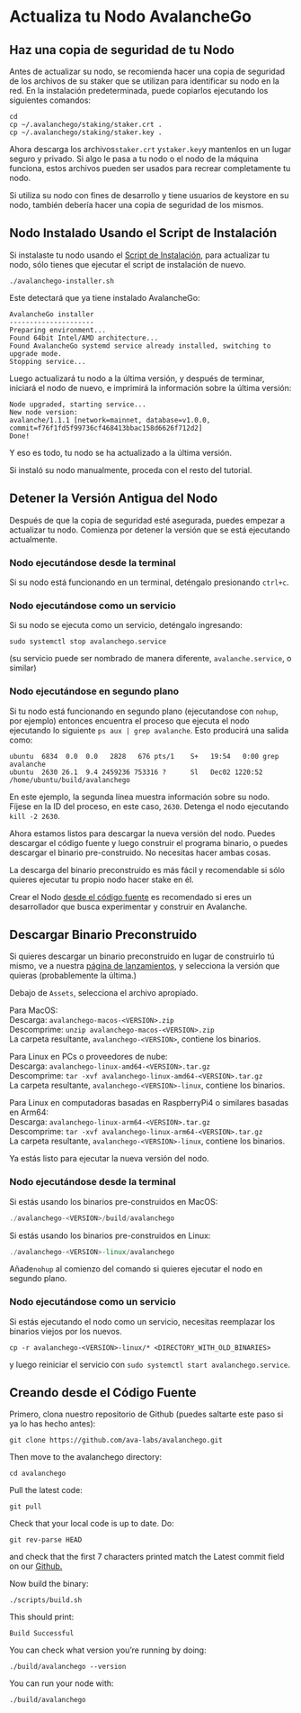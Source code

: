 # Actualiza tu Nodo AvalancheGo

## **Haz una copia de seguridad de tu Nodo**

Antes de actualizar su nodo, se recomienda hacer una copia de seguridad de los archivos de su staker que se utilizan para identificar su nodo en la red. En la instalación predeterminada, puede copiarlos ejecutando los siguientes comandos:

```text
cd
cp ~/.avalanchego/staking/staker.crt .
cp ~/.avalanchego/staking/staker.key .
```

Ahora descarga los archivos`staker.crt` y`staker.key`y mantenlos en un lugar seguro y privado. Si algo le pasa a tu nodo o el nodo de la máquina funciona, estos archivos pueden ser usados para recrear completamente tu nodo.

Si utiliza su nodo con fines de desarrollo y tiene usuarios de keystore en su nodo, también debería hacer una copia de seguridad de los mismos.

## Nodo Instalado Usando el Script de Instalación

Si instalaste tu nodo usando el [Script de Instalación](set-up-node-with-installer.md), para actualizar tu nodo, sólo tienes que ejecutar el script de instalación de nuevo.

```text
./avalanchego-installer.sh
```

Este detectará que ya tiene instalado AvalancheGo:

```text
AvalancheGo installer
---------------------
Preparing environment...
Found 64bit Intel/AMD architecture...
Found AvalancheGo systemd service already installed, switching to upgrade mode.
Stopping service...
```

Luego actualizará tu nodo a la última versión, y después de terminar, iniciará el nodo de nuevo, e imprimirá la información sobre la última versión:

```text
Node upgraded, starting service...
New node version:
avalanche/1.1.1 [network=mainnet, database=v1.0.0, commit=f76f1fd5f99736cf468413bbac158d6626f712d2]
Done!
```

Y eso es todo, tu nodo se ha actualizado a la última versión.

Si instaló su nodo manualmente, proceda con el resto del tutorial.

## **Detener la Versión Antigua del Nodo**

Después de que la copia de seguridad esté asegurada, puedes empezar a actualizar tu nodo. Comienza por detener la versión que se está ejecutando actualmente.

### Nodo ejecutándose desde la terminal

Si su nodo está funcionando en un terminal, deténgalo presionando `ctrl+c`.

### Nodo ejecutándose como un servicio

Si su nodo se ejecuta como un servicio, deténgalo ingresando:

`sudo systemctl stop avalanchego.service`

\(su servicio puede ser nombrado de manera diferente, `avalanche.service`, o similar\)

### Nodo ejecutándose en segundo plano

Si tu nodo está funcionando en segundo plano \(ejecutandose con `nohup`, por ejemplo\) entonces encuentra el proceso que ejecuta el nodo ejecutando lo siguiente `ps aux | grep avalanche`. Esto producirá una salida como:

```text
ubuntu  6834  0.0  0.0   2828   676 pts/1    S+   19:54   0:00 grep avalanche
ubuntu  2630 26.1  9.4 2459236 753316 ?      Sl   Dec02 1220:52 /home/ubuntu/build/avalanchego
```

En este ejemplo, la segunda línea muestra información sobre su nodo. Fíjese en la ID del proceso, en este caso, `2630`. Detenga el nodo ejecutando `kill -2 2630`.


Ahora estamos listos para descargar la nueva versión del nodo. Puedes descargar el código fuente y luego construir el programa binario, o puedes descargar el binario pre-construido. No necesitas hacer ambas cosas.

La descarga del binario preconstruido es más fácil y recomendable si sólo quieres ejecutar tu propio nodo hacer stake en él.

Crear el Nodo [desde el código fuente](upgrade-your-avalanchego-node.md#build-from-source) es recomendado si eres un desarrollador que busca experimentar y construir en Avalanche.

## **Descargar Binario Preconstruido**

Si quieres descargar un binario preconstruido en lugar de construirlo tú mismo, ve a nuestra [página de lanzamientos](https://github.com/ava-labs/avalanchego/releases), y selecciona la versión que quieras \(probablemente la última.\)

Debajo de `Assets`, selecciona el archivo apropiado.

Para MacOS:  
Descarga: `avalanchego-macos-<VERSION>.zip`  
Descomprime: `unzip avalanchego-macos-<VERSION>.zip`  
La carpeta resultante, `avalanchego-<VERSION>`, contiene los binarios.

Para Linux en PCs o proveedores de nube:  
Descarga: `avalanchego-linux-amd64-<VERSION>.tar.gz`  
Descomprime: `tar -xvf avalanchego-linux-amd64-<VERSION>.tar.gz`  
La carpeta resultante, `avalanchego-<VERSION>-linux`, contiene los binarios.

Para Linux en computadoras basadas en RaspberryPi4 o similares basadas en Arm64:   
Descarga: `avalanchego-linux-arm64-<VERSION>.tar.gz`  
Descomprime: `tar -xvf avalanchego-linux-arm64-<VERSION>.tar.gz`  
La carpeta resultante, `avalanchego-<VERSION>-linux`, contiene los binarios.

Ya estás listo para ejecutar la nueva versión del nodo.

### Nodo ejecutándose desde la terminal

Si estás usando los binarios pre-construidos en MacOS:

```cpp
./avalanchego-<VERSION>/build/avalanchego
```

Si estás usando los binarios pre-construidos en Linux:

```cpp
./avalanchego-<VERSION>-linux/avalanchego
```

Añade`nohup` al comienzo del comando si quieres ejecutar el nodo en segundo plano.

### Nodo ejecutándose como un servicio

Si estás ejecutando el nodo como un servicio, necesitas reemplazar los binarios viejos por los nuevos.

`cp -r avalanchego-<VERSION>-linux/* <DIRECTORY_WITH_OLD_BINARIES>`

y luego reiniciar el servicio con `sudo systemctl start avalanchego.service`.

## **Creando desde el Código Fuente**

Primero, clona nuestro repositorio de Github \(puedes saltarte este paso si ya lo has hecho antes\):

```text
git clone https://github.com/ava-labs/avalanchego.git
```

Then move to the avalanchego directory:

```text
cd avalanchego
```

Pull the latest code:

```text
git pull
```

Check that your local code is up to date. Do:

```text
git rev-parse HEAD
```

and check that the first 7 characters printed match the Latest commit field on our [Github.](https://github.com/ava-labs/avalanchego)

Now build the binary:

```text
./scripts/build.sh
```

This should print:

```text
Build Successful
```

You can check what version you’re running by doing:

```text
./build/avalanchego --version
```

You can run your node with:

```text
./build/avalanchego
```

<!--stackedit_data:
eyJoaXN0b3J5IjpbNDUwODAwOTc3XX0=
-->